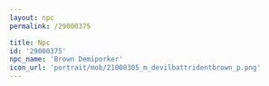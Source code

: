 ```yaml
---
layout: npc
permalink: /29000375

title: Npc
id: '29000375'
npc_name: 'Brown Demiporker'
icon_url: 'portrait/mob/21000305_m_devilbattridentbrown_p.png'
---
```

